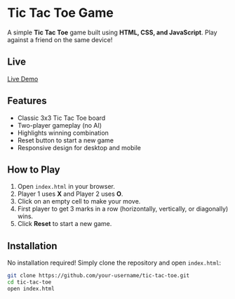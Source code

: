# Tic Tac Toe Game

A simple **Tic Tac Toe** game built using **HTML, CSS, and JavaScript**. Play against a friend on the same device!

## Live
[Live Demo](https://deepakmaharana278.github.io/TicTacToe/)

## Features

- Classic 3x3 Tic Tac Toe board
- Two-player gameplay (no AI)
- Highlights winning combination
- Reset button to start a new game
- Responsive design for desktop and mobile


## How to Play

1. Open `index.html` in your browser.
2. Player 1 uses **X** and Player 2 uses **O**.
3. Click on an empty cell to make your move.
4. First player to get 3 marks in a row (horizontally, vertically, or diagonally) wins.
5. Click **Reset** to start a new game.

## Installation

No installation required! Simply clone the repository and open `index.html`:

```bash
git clone https://github.com/your-username/tic-tac-toe.git
cd tic-tac-toe
open index.html
